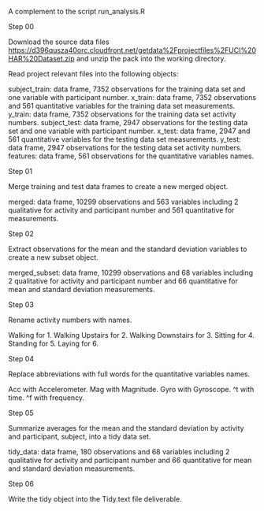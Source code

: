 A complement to the script run_analysis.R

Step 00

Download the source data files https://d396qusza40orc.cloudfront.net/getdata%2Fprojectfiles%2FUCI%20HAR%20Dataset.zip and unzip the pack into the working directory.

Read project relevant files into the following objects:

subject_train: data frame, 7352 observations for the training data set and one variable with participant number.
x_train: data frame, 7352 observations and 561 quantitative variables for the training data set measurements.
y_train: data frame, 7352 observations for the training data set activity numbers.
subject_test: data frame, 2947 observations for the testing data set and one variable with participant number.
x_test: data frame, 2947 and 561 quantitative variables for the testing data set measurements.
y_test: data frame, 2947 observations for the testing data set activity numbers. 
features: data frame, 561 observations for the quantitative variables names.

Step 01

Merge training and test data frames to create a new merged object.

merged: data frame, 10299 observations and 563 variables including 2 qualitative for activity and participant number and 561 quantitative for measurements.

Step 02

Extract observations for the mean and the standard deviation variables to create a new subset object. 

merged_subset: data frame, 10299 observations and 68 variables including 2 qualitative for activity and participant number and 66 quantitative for mean and standard deviation measurements.

Step 03

Rename activity numbers with names.

Walking for 1. Walking Upstairs for 2. Walking Downstairs for 3. Sitting for 4. Standing for 5. Laying for 6.

Step 04

Replace abbreviations with full words for the quantitative variables names.

Acc with Accelerometer. Mag with Magnitude. Gyro with Gyroscope. ^t with time. ^f with frequency.   

Step 05

Summarize averages for the mean and the standard deviation by activity and participant, subject, into a tidy data set.

tidy_data: data frame, 180 observations and 68 variables including 2 qualitative for activity and participant number and 66 quantitative for mean and standard deviation measurements.

Step 06

Write the tidy object into the Tidy.text file deliverable.

